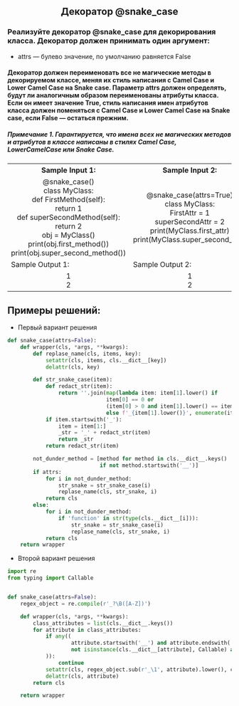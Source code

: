 <h2 style="text-align:center">Декоратор @snake_case</h2>

### Реализуйте декоратор @snake_case для декорирования класса. Декоратор должен принимать один аргумент:

* attrs — булево значение, по умолчанию равняется False
#### Декоратор должен переименовать все не магические методы в декорируемом классе, меняя их стиль написания c Camel Case и Lower Camel Case на Snake case. Параметр attrs должен определять, будут ли аналогичным образом переименованы атрибуты класса. Если он имеет значение True, стиль написания имен атрибутов класса должен поменяться с Camel Case и Lower Camel Case на Snake case, если False — остаться прежним.

##### Примечание 1. Гарантируется, что имена всех не магических методов и атрибутов в классе написаны в стилях Camel Case, LowerCamelCase или Snake Case.

<table align="center">
  <tbody>
    <tr>
      <th>Sample Input 1: </th>
      <th>Sample Input 2: </th>
      <th>Sample Input 3: </th>
    </tr>
    <tr>
      <td align="center">@snake_case()<br>
                          class MyClass:<br>
                              def FirstMethod(self):<br>
                                  return 1<br>
                              def superSecondMethod(self):<br>
                                  return 2<br>
                          obj = MyClass()<br>
                          print(obj.first_method())<br>
                          print(obj.super_second_method())<br></td>
      <td align="center">@snake_case(attrs=True)<br>
                          class MyClass:<br>
                              FirstAttr = 1<br>
                              superSecondAttr = 2<br>
                          print(MyClass.first_attr)<br>
                          print(MyClass.super_second_attr)<br></td>
      <td align="center">@snake_case()<br>
                          class MyClass:<br>
                              FirstAttr = 1<br>
                              def FirstMethod(self):<br>
                                  return 1<br>
                          obj = MyClass()<br>
                          print(MyClass.FirstAttr)<br>
                          print(obj.first_method())<br></td>
    </tr>
    <tr>
      <td>Sample Output 1:</td>
      <td>Sample Output 2:</td>
      <td>Sample Output 3:</td>
      </tr>
    <tr>
      <td align="center">
                        1<br>
                        2<br>
      </td>
      <td align="center">
                        1<br>
                        2<br>
      </td>
      <td align="center">
                        1<br>
                        1<br>
      </td>
    </tr>
  </tbody>
</table>



## Примеры решений:
* Первый вариант решения
```python
def snake_case(attrs=False):
    def wrapper(cls, *args, **kwargs):
        def replase_name(cls, items, key):
            setattr(cls, items, cls.__dict__[key])
            delattr(cls, key)

        def str_snake_case(item):
            def redact_str(item):
                return ''.join(map(lambda item: item[1].lower() if
                               item[0] == 0 or
                               (item[0] > 0 and item[1].lower() == item[1])
                               else f'_{item[1].lower()}', enumerate(item)))
            if item.startswith('_'):
                item = item[1:]
                _str = '_' + redact_str(item)
                return _str
            return redact_str(item)

        not_dunder_method = [method for method in cls.__dict__.keys()
                             if not method.startswith('__')]
        if attrs:
            for i in not_dunder_method:
                str_snake = str_snake_case(i)
                replase_name(cls, str_snake, i)
            return cls
        else:
            for i in not_dunder_method:
                if 'function' in str(type(cls.__dict__[i])):
                    str_snake = str_snake_case(i)
                    replase_name(cls, str_snake, i)
            return cls
    return wrapper
```
* Второй вариант решения

```python
import re
from typing import Callable


def snake_case(attrs=False):
    regex_object = re.compile(r'_?\B([A-Z])')

    def wrapper(cls, *args, **kwargs):
        class_attributes = list(cls.__dict__.keys())
        for attribute in class_attributes:
            if any((
                    attribute.startswith('__') and attribute.endswith('__'),
                    not isinstance(cls.__dict__[attribute], Callable) and not attrs
            )):
                continue
            setattr(cls, regex_object.sub(r'_\1', attribute).lower(), cls.__dict__[attribute])
            delattr(cls, attribute)
        return cls

    return wrapper
```


